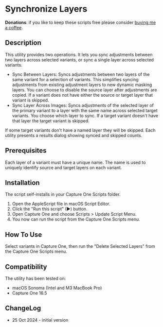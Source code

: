 # Synchronize Layers

**Donations**: if you like to keep these scripts free please consider [buying me a coffee](https://buymeacoffee.com/walterrowe).

## Description

This utility provides two operations. It lets you sync adjustments between two layers across selected variants, or sync a single layer across selected variants.


- Sync Between Layers: Syncs adjustments between two layers of the same variant for a selection of variants. This simplifies syncing adjustments from existing adjustment layers to new dynamic masking layers. You can choose to disable the source layer after adjustments are copied. If a variant does not have either the source or target layer that variant is skipped.
- Sync Layer Across Images: Syncs adjustments of the selected layer of the primary variant to a layer with the same name across selected target variants. You choose which layer to sync. If a target variant doesn't have that layer the target variant is skipped.

If some target variants don't have a named layer they will be skipped. Each utility presents a results dialog showing synced and skipped counts.

## Prerequisites

Each layer of a variant must have a unique name. The name is used to uniquely identify source and target layers on each variant.

## Installation

The script self-installs in your Capture One Scripts folder.

1. Open the AppleScript file in macOS Script Editor.
1. Click the "Run this script" (&#9654;) button.
1. Open Capture One and choose Scripts > Update Script Menu.
1. You now can run the script from the Capture One Scripts menu.

## How To Use

Select variants in Capture One, then run the "Delete Selected Layers" from the Capture One Scripts menu.

## Compatibility

The utility has been tested on:

- macOS Sonoma (Intel and M3 MacBook Pro)
- Capture One 16.5

## ChangeLog

- 25 Oct 2024 - initial version
